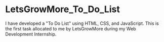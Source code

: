# LetsGrowMore_To_Do_List
I have developed a "To Do List" using HTML, CSS, and JavaScript. This is the first task allocated to me by LetsGrowMore during my Web Development Internship.
